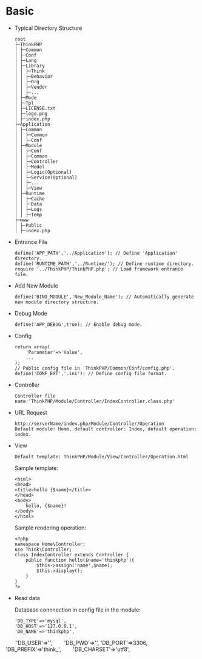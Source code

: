 # Basic

*   Typical Directory Structure

        root
        ├─ThinkPHP
        │ ├─Common
        │ ├─Conf
        │ ├─Lang
        │ ├─Library
        │ │ ├─Think
        │ │ ├─Behavior
        │ │ ├─Org
        │ │ ├─Vendor
        │ │ ├─...
        │ ├─Mode
        │ ├─Tpl
        │ ├─LICENSE.txt
        │ ├─logo.png
        │ ├─index.php
        ├─Application
        │ ├─Common
        │ │ ├─Common
        │ │ ├─Conf
        │ ├─Module
        │ │ ├─Conf
        │ │ ├─Common
        │ │ ├─Controller
        │ │ ├─Model
        │ │ ├─Logic(Optional)
        │ │ ├─Service(Optional)
        │ │ ├─...
        │ │ ├─View
        │ ├─Runtime
        │ │ ├─Cache
        │ │ ├─Data
        │ │ ├─Logs
        │ │ ├─Temp
        ├─www
        │ ├─Public
        │ ├─index.php

*   Entrance File

        define('APP_PATH','../Application'); // Define 'Application' directory.
        define('RUNTIME_PATH','../Runtime/'); // Define runtime directory.
        require '../ThinkPHP/ThinkPHP.php'; // Load framework entrance file.

*   Add New Module

        define('BIND_MODULE','New_Module_Name'); // Automatically generate new module directory structure.

*   Debug Mode

        define('APP_DEBUG',true); // Enable debug mode.

*   Config

        return array(
            'Parameter'=>'Value',
            ...
        );
        // Public config file in 'ThinkPHP/Common/Conf/config.php'.
        define('CONF_EXT','.ini'); // Define config file format.

*   Controller

        Controller file name:'ThinkPHP/Module/Controller/IndexController.class.php'

*   URL Request

        http://serverName/index.php/Module/Controller/Operation
        Default module: Home, default controller: Index, default operation: index.

*   View

        Default template: ThinkPHP/Module/View/Controller/Operation.html

    Sample template:

        <html>
        <head>
        <title>hello {$name}</title>
        </head>
        <body>
            hello, {$name}!
        </body>
        </html>

    Sample rendering operation:

        <?php
        namespace Home\Controller;
        use Think\Controller;
        class IndexController extends Controller {
            public function hello($name='thinkphp'){
                $this->assign('name',$name);
                $this->display();
            }
        }
        ?>

*   Read data

    Database connnection in config file in the module:

        'DB_TYPE'=>'mysql',
        'DB_HOST'=>'127.0.0.1',
        'DB_NAME'=>'thinkphp',
        'DB_USER'=>'',
        'DB_PWD'=>'',
        'DB_PORT'=>3306,
        'DB_PREFIX'=>'think_',
        'DB_CHARSET'=>'utf8',
    
